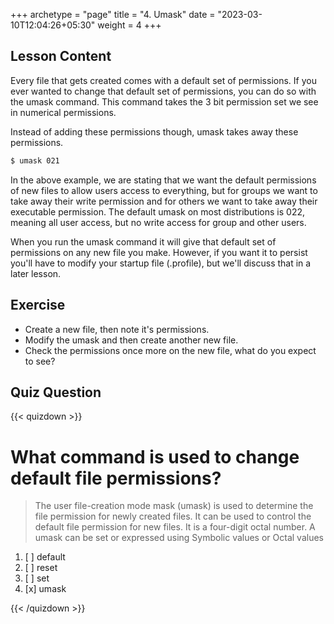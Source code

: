 +++
archetype = "page"
title = "4. Umask"
date = "2023-03-10T12:04:26+05:30"
weight = 4
+++

## Lesson Content

Every file that gets created comes with a default set of permissions. If you ever wanted to change that default set of permissions, you can do so with the umask command. This command takes the 3 bit permission set we see in numerical permissions. 

Instead of adding these permissions though, umask takes away these permissions. 

```bash
$ umask 021 
```

In the above example, we are stating that we want the default permissions of new files to allow users access to everything, but for groups we want to take away their write permission and for others we want to take away their executable permission. The default umask on most distributions is 022, meaning all user access, but no write access for group and other users.

When you run the umask command it will give that default set of permissions on any new file you make. However, if you want it to persist you'll have to modify your startup file (.profile), but we'll discuss that in a later lesson.

## Exercise

- Create a new file, then note it's permissions. 
- Modify the umask and then create another new file. 
- Check the permissions once more on the new file, what do you expect to see? 

## Quiz Question

{{< quizdown >}}

# What command is used to change default file permissions?

> The user file-creation mode mask (umask) is used to determine the file permission for newly created files. It can be used to control the default file permission for new files. It is a four-digit octal number. A umask can be set or expressed using Symbolic values or Octal values


1. [ ] default
2. [ ] reset
3. [ ] set
4. [x] umask

{{< /quizdown >}}
